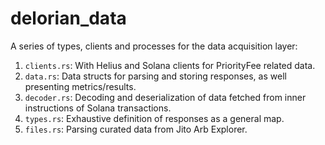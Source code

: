 # delorian_data

A series of types, clients and processes for the data acquisition layer:

1. `clients.rs`: With Helius and Solana clients for PriorityFee related data.
2. `data.rs`: Data structs for parsing and storing responses, as well presenting metrics/results.
3. `decoder.rs`: Decoding and deserialization of data fetched from inner instructions of Solana transactions.
4. `types.rs`: Exhaustive definition of responses as a general map. 
5. `files.rs`: Parsing curated data from Jito Arb Explorer.

## 
